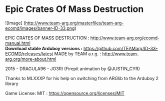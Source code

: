 # Epic Crates Of Mass Destruction 
![Image]
(http://www.team-arg.org/masterfiles/team-arg-ecomd/images/banner-ID-33.png)

EPIC CRATES OF MASS DESTRUCTION : http://www.team-arg.org/ecomd-manual.html  
**Download stable Arduboy versions :**  https://github.com/TEAMarg/ID-33-ECOMD/releases/latest
MADE by TEAM a.r.g. : http://www.team-arg.org/more-about.html

2015 - DRAGULA96 - JO3RI  (Firepit animation by @JUSTIN_CYR)

Thanks to MLXXXP for his help on switching from ARGlib to the Arduboy 2 library

Game License: MIT : https://opensource.org/licenses/MIT

